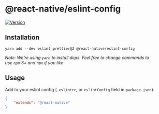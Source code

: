 # @react-native/eslint-config

[![Version][version-badge]][package]

## Installation

```
yarn add --dev eslint prettier@2 @react-native/eslint-config
```

*Note: We're using `yarn` to install deps. Feel free to change commands to use `npm` 3+ and `npx` if you like*

## Usage

Add to your eslint config (`.eslintrc`, or `eslintConfig` field in `package.json`):

```json
{
    "extends": "@react-native"
}
```

[version-badge]: https://img.shields.io/npm/v/@react-native/eslint-config.svg?style=flat-square
[package]: https://www.npmjs.com/package/@react-native/eslint-config

